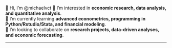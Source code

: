 
👋 Hi, I’m @michaelvct
👀 I’m interested in **economic research, data analysis, and quantitative analysis**.  
🌱 I’m currently learning **advanced econometrics, programming in Python/Rstudio/Stata, and financial modeling**.  
💞️ I’m looking to collaborate on **research projects, data-driven analyses, and economic forecasting**.  


---


<!---
michaelvct/michaelvct is a ✨ special ✨ repository because its `README.md` (this file) appears on your GitHub profile.
You can click the Preview link to take a look at your changes.
--->

